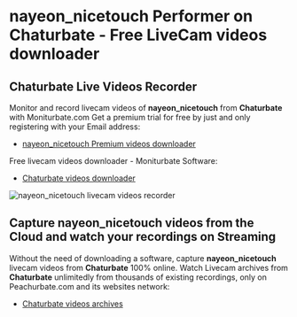# nayeon_nicetouch Performer on Chaturbate - Free LiveCam videos downloader

## Chaturbate Live Videos Recorder

Monitor and record livecam videos of **nayeon_nicetouch** from **Chaturbate** with Moniturbate.com
Get a premium trial for free by just and only registering with your Email address:
* [nayeon_nicetouch Premium videos downloader](https://moniturbate.com/request-demo-licence-key.html)

Free livecam videos downloader - Moniturbate Software:
* [Chaturbate videos downloader](https://moniturbate.com/moniturbate-download-software.html)

![nayeon_nicetouch livecam videos recorder](https://peachurnet.com/templates/moniturbate-software.png)


## Capture nayeon_nicetouch videos from the Cloud and watch your recordings on Streaming

Without the need of downloading a software, capture **nayeon_nicetouch** livecam videos from **Chaturbate** 100% online.
Watch Livecam archives from **Chaturbate** unlimitedly from thousands of existing recordings, only on Peachurbate.com and its websites network:
* [Chaturbate videos archives](https://peachurnet.com/)